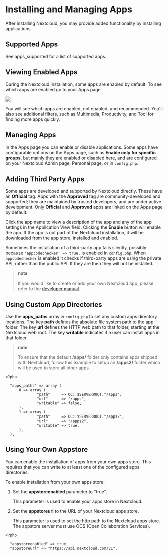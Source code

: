 Installing and Managing Apps
============================

After installing Nextcloud, you may provide added functionality by
installing applications.

Supported Apps
--------------

See apps\_supported for a list of supported apps.

Viewing Enabled Apps
--------------------

During the Nextcloud installation, some apps are enabled by default. To
see which apps are enabled go to your Apps page.

![](../images/oc_admin_app_page.png)

You will see which apps are enabled, not enabled, and recommended.
You'll also see additional filters, such as Multimedia, Productivity,
and Tool for finding more apps quickly.

Managing Apps
-------------

In the Apps page you can enable or disable applications. Some apps have
configurable options on the Apps page, such as **Enable only for
specific groups**, but mainly they are enabled or disabled here, and are
configured on your Nextcloud Admin page, Personal page, or in
`config.php`.

Adding Third Party Apps
-----------------------

Some apps are developed and supported by Nextcloud directly. These have
an **Official** tag. Apps with the **Approved** tag are
community-developed and supported; they are maintained by trusted
developers, and are under active development. Only **Official** and
**Approved** apps are linked on the Apps page by default.

Click the app name to view a description of the app and any of the app
settings in the Application View field. Clicking the **Enable** button
will enable the app. If the app is not part of the Nextcloud
installation, it will be downloaded from the app store, installed and
enabled.

Sometimes the installation of a third-party app fails silently, possibly
because `'appcodechecker' => true,` is enabled in `config.php`. When
`appcodechecker` is enabled it checks if third-party apps are using the
private API, rather than the public API. If they are then they will not
be installed.

> **note**
>
> If you would like to create or add your own Nextcloud app, please
> refer to the [developer
> manual](https://docs.nextcloud.org/server/12/developer_manual/app/index.html).

Using Custom App Directories
----------------------------

Use the **apps\_paths** array in `config.php` to set any custom apps
directory locations. The key **path** defines the absolute file system
path to the app folder. The key **url** defines the HTTP web path to
that folder, starting at the Nextcloud web root. The key **writable**
indicates if a user can install apps in that folder.

> **note**
>
> To ensure that the default **/apps/** folder only contains apps
> shipped with Nextcloud, follow this example to setup an **/apps2/**
> folder which will be used to store all other apps.

    <?php

      "apps_paths" => array (
          0 => array (
                  "path"     => OC::$SERVERROOT."/apps",
                  "url"      => "/apps",
                  "writable" => false,
          ),
          1 => array (
                  "path"     => OC::$SERVERROOT."/apps2",
                  "url"      => "/apps2",
                  "writable" => true,
          ),
      ),

Using Your Own Appstore
-----------------------

You can enable the installation of apps from your own apps store. This
requires that you can write to at least one of the configured apps
directories.

To enable installation from your own apps store:

1.  Set the **appstoreenabled** parameter to "true".

    This parameter is used to enable your apps store in Nextcloud.

2.  Set the **appstoreurl** to the URL of your Nextcloud apps store.

    This parameter is used to set the http path to the Nextcloud
    apps store. The appstore server must
    use OCS (Open Collaboration Services).

<!-- -->

    <?php

      "appstoreenabled" => true,
      "appstoreurl" => "https://api.nextcloud.com/v1",
